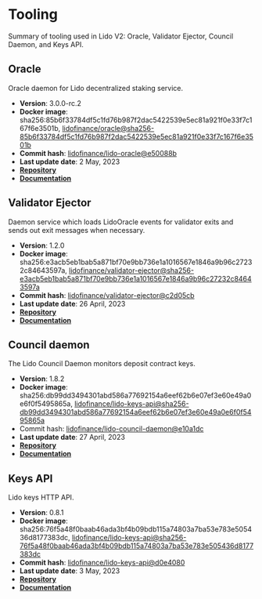 # Tooling

Summary of tooling used in Lido V2: Oracle, Validator Ejector, Council Daemon, and Keys API.

## Oracle

Oracle daemon for Lido decentralized staking service.

- **Version**: 3.0.0-rc.2
- **Docker image**: sha256:85b6f33784df5c1fd76b987f2dac5422539e5ec81a921f0e33f7c167f6e3501b, [lidofinance/oracle@sha256-85b6f33784df5c1fd76b987f2dac5422539e5ec81a921f0e33f7c167f6e3501b](https://hub.docker.com/layers/lidofinance/oracle/dev/images/sha256-85b6f33784df5c1fd76b987f2dac5422539e5ec81a921f0e33f7c167f6e3501b?context=explore)
- **Commit hash**: [lidofinance/lido-oracle@e50088b](https://github.com/lidofinance/lido-oracle/commit/e50088b0cc51d3ae8954f5651348fb1405bdf61f)
- **Last update date**: 2 May, 2023
- [**Repository**](https://github.com/lidofinance/lido-oracle/tree/3.0.0-rc.2#readme)
- [**Documentation**](/guides/oracle-operator-manual)

## Validator Ejector

Daemon service which loads LidoOracle events for validator exits and sends out exit messages when necessary.

- **Version**: 1.2.0
- **Docker image**: sha256:e3acb5eb1bab5a871bf70e9bb736e1a1016567e1846a9b96c27232c84643597a, [lidofinance/validator-ejector@sha256-e3acb5eb1bab5a871bf70e9bb736e1a1016567e1846a9b96c27232c84643597a](https://hub.docker.com/layers/lidofinance/validator-ejector/1.2.0/images/sha256-e3acb5eb1bab5a871bf70e9bb736e1a1016567e1846a9b96c27232c84643597a?context=explore)
- **Commit hash**: [lidofinance/validator-ejector@c2d05cb](https://github.com/lidofinance/validator-ejector/commit/c2d05cbfff039a8332f4ae5994fc1148b8cbf154)
- **Last update date**: 26 April, 2023
- [**Repository**](https://github.com/lidofinance/validator-ejector/tree/1.2.0#readme)
- [**Documentation**](https://docs.lido.fi/guides/validator-ejector-guide)

## Council daemon

The Lido Council Daemon monitors deposit contract keys.

- **Version**: 1.8.2
- **Docker image**: sha256:db99dd3494301abd586a77692154a6eef62b6e07ef3e60e49a0e6f0f5495865a, [lidofinance/lido-keys-api@sha256-db99dd3494301abd586a77692154a6eef62b6e07ef3e60e49a0e6f0f5495865a](https://hub.docker.com/layers/lidofinance/lido-keys-api/0.8.0/images/sha256-db99dd3494301abd586a77692154a6eef62b6e07ef3e60e49a0e6f0f5495865a?context=explore)
- Commit hash: [lidofinance/lido-council-daemon@e10a1dc](https://github.com/lidofinance/lido-council-daemon/commit/e10a1dcce34b118e0e830efafa44198f4e865414)
- **Last update date**: 27 April, 2023
- [**Repository**](https://github.com/lidofinance/lido-council-daemon/tree/1.8.2)
- [**Documentation**](/guides/deposit-security-manual)

## Keys API

Lido keys HTTP API.

- **Version**: 0.8.1
- **Docker image**: sha256:76f5a48f0baab46ada3bf4b09bdb115a74803a7ba53e783e505436d8177383dc, [lidofinance/lido-keys-api@sha256-76f5a48f0baab46ada3bf4b09bdb115a74803a7ba53e783e505436d8177383dc](https://hub.docker.com/layers/lidofinance/lido-keys-api/0.8.1/images/sha256-76f5a48f0baab46ada3bf4b09bdb115a74803a7ba53e783e505436d8177383dc?context=explore)
- **Commit hash**: [lidofinance/lido-keys-api@d0e4080](https://github.com/lidofinance/lido-keys-api/commit/d0e4080a8982dca4aed97aa8f7f76ab7411a665d)
- **Last update date**: 3 May, 2023
- [**Repository**](https://github.com/lidofinance/lido-keys-api/tree/0.8.1#readme)
- [**Documentation**](/guides/kapi-guide)